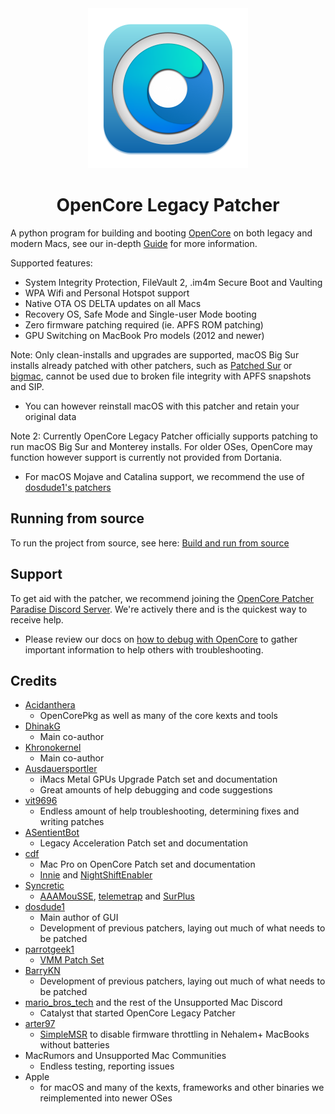 <div align="center">
             <img src="images/OC-Patcher.png" alt="OpenCore Patcher Logo" width="256" />
             <h1>OpenCore Legacy Patcher</h1>
</div>

A python program for building and booting [OpenCore](https://github.com/acidanthera/OpenCorePkg) on both legacy and modern Macs, see our in-depth [Guide](https://dortania.github.io/OpenCore-Legacy-Patcher/) for more information.

Supported features:

* System Integrity Protection, FileVault 2, .im4m Secure Boot and Vaulting
* WPA Wifi and Personal Hotspot support
* Native OTA OS DELTA updates on all Macs
* Recovery OS, Safe Mode and Single-user Mode booting
* Zero firmware patching required (ie. APFS ROM patching)
* GPU Switching on MacBook Pro models (2012 and newer)

Note: Only clean-installs and upgrades are supported, macOS Big Sur installs already patched with other patchers, such as [Patched Sur](https://github.com/BenSova/Patched-Sur) or [bigmac](https://github.com/StarPlayrX/bigmac), cannot be used due to broken file integrity with APFS snapshots and SIP.

* You can however reinstall macOS with this patcher and retain your original data

Note 2: Currently OpenCore Legacy Patcher officially supports patching to run macOS Big Sur and Monterey installs. For older OSes, OpenCore may function however support is currently not provided from Dortania.

* For macOS Mojave and Catalina support, we recommend the use of [dosdude1's patchers](http://dosdude1.com)

## Running from source

To run the project from source, see here: [Build and run from source](./SOURCE.md)

## Support

To get aid with the patcher, we recommend joining the [OpenCore Patcher Paradise Discord Server](https://discord.gg/rqdPgH8xSN). We're actively there and is the quickest way to receive help.
  
  * Please review our docs on [how to debug with OpenCore](https://dortania.github.io/OpenCore-Legacy-Patcher/DEBUG.html) to gather important information to help others with troubleshooting.

## Credits

* [Acidanthera](https://github.com/Acidanthera)
  * OpenCorePkg as well as many of the core kexts and tools
* [DhinakG](https://github.com/DhinakG)
  * Main co-author
* [Khronokernel](https://github.com/Khronokernel)
  * Main co-author
* [Ausdauersportler](https://github.com/Ausdauersportler)
  * iMacs Metal GPUs Upgrade Patch set and documentation
  * Great amounts of help debugging and code suggestions
* [vit9696](https://github.com/vit9696)
  * Endless amount of help troubleshooting, determining fixes and writing patches
* [ASentientBot](https://github.com/ASentientBot)
  * Legacy Acceleration Patch set and documentation
* [cdf](https://github.com/cdf)
  * Mac Pro on OpenCore Patch set and documentation
  * [Innie](https://github.com/cdf/Innie) and [NightShiftEnabler](https://github.com/cdf/NightShiftEnabler)
* [Syncretic](https://forums.macrumors.com/members/syncretic.1173816/)
  * [AAAMouSSE](https://forums.macrumors.com/threads/mp3-1-others-sse-4-2-emulation-to-enable-amd-metal-driver.2206682/), [telemetrap](https://forums.macrumors.com/threads/mp3-1-others-sse-4-2-emulation-to-enable-amd-metal-driver.2206682/post-28447707) and [SurPlus](https://github.com/reenigneorcim/SurPlus)
* [dosdude1](https://github.com/dosdude1)
  * Main author of GUI
  * Development of previous patchers, laying out much of what needs to be patched
* [parrotgeek1](https://github.com/parrotgeek1)
  * [VMM Patch Set](https://github.com/dortania/OpenCore-Legacy-Patcher/blob/4a8f61a01da72b38a4b2250386cc4b497a31a839/payloads/Config/config.plist#L1222-L1281)
* [BarryKN](https://github.com/BarryKN)
  * Development of previous patchers, laying out much of what needs to be patched
* [mario_bros_tech](https://github.com/mariobrostech) and the rest of the Unsupported Mac Discord
  * Catalyst that started OpenCore Legacy Patcher
* [arter97](https://github.com/arter97/)
  * [SimpleMSR](https://github.com/arter97/SimpleMSR/) to disable firmware throttling in Nehalem+ MacBooks without batteries
* MacRumors and Unsupported Mac Communities
  * Endless testing, reporting issues
* Apple
  * for macOS and many of the kexts, frameworks and other binaries we reimplemented into newer OSes
